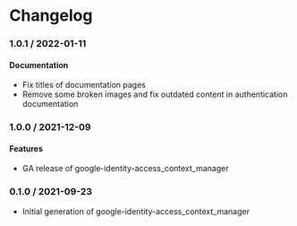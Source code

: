 # Changelog

### 1.0.1 / 2022-01-11

#### Documentation

* Fix titles of documentation pages
* Remove some broken images and fix outdated content in authentication documentation

### 1.0.0 / 2021-12-09

#### Features

* GA release of google-identity-access_context_manager

### 0.1.0 / 2021-09-23

* Initial generation of google-identity-access_context_manager
